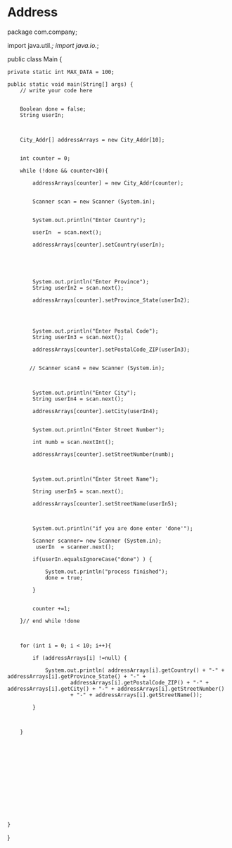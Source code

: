 # Address

package com.company;

import java.util.*;
import java.io.*;

public class Main {

    private static int MAX_DATA = 100;

    public static void main(String[] args) {
        // write your code here


        Boolean done = false;
        String userIn;



        City_Addr[] addressArrays = new City_Addr[10];


        int counter = 0;

        while (!done && counter<10){

            addressArrays[counter] = new City_Addr(counter);


            Scanner scan = new Scanner (System.in);


            System.out.println("Enter Country");

            userIn  = scan.next();

            addressArrays[counter].setCountry(userIn);





            System.out.println("Enter Province");
            String userIn2 = scan.next();

            addressArrays[counter].setProvince_State(userIn2);




            System.out.println("Enter Postal Code");
            String userIn3 = scan.next();

            addressArrays[counter].setPostalCode_ZIP(userIn3);


           // Scanner scan4 = new Scanner (System.in);



            System.out.println("Enter City");
            String userIn4 = scan.next();

            addressArrays[counter].setCity(userIn4);


            System.out.println("Enter Street Number");

            int numb = scan.nextInt();

            addressArrays[counter].setStreetNumber(numb);



            System.out.println("Enter Street Name");

            String userIn5 = scan.next();

            addressArrays[counter].setStreetName(userIn5);



            System.out.println("if you are done enter 'done'");

            Scanner scanner= new Scanner (System.in);
             userIn  = scanner.next();

            if(userIn.equalsIgnoreCase("done") ) {

                System.out.println("process finished");
                done = true;

            }


            counter +=1;

        }// end while !done



        for (int i = 0; i < 10; i++){

            if (addressArrays[i] !=null) {

                System.out.println( addressArrays[i].getCountry() + "-" + addressArrays[i].getProvince_State() + "-" +
                        addressArrays[i].getPostalCode_ZIP() + "-" +  addressArrays[i].getCity() + "-" + addressArrays[i].getStreetNumber()
                        + "-" + addressArrays[i].getStreetName());

            }



        }














    }
}
